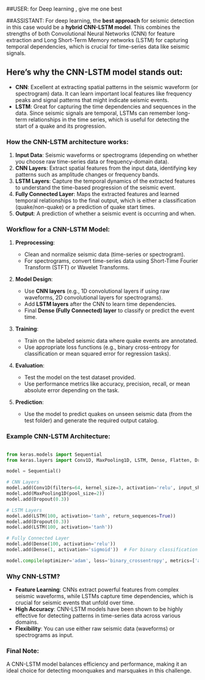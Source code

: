 ##USER:
for Deep learning , give me one best

##ASSISTANT:
For deep learning, the **best approach** for seismic detection in this case would be a **hybrid CNN-LSTM model**. This combines the strengths of both Convolutional Neural Networks (CNN) for feature extraction and Long Short-Term Memory networks (LSTM) for capturing temporal dependencies, which is crucial for time-series data like seismic signals.

Here’s why the **CNN-LSTM** model stands out:
---------------------------------------------

*   **CNN**: Excellent at extracting spatial patterns in the seismic waveform (or spectrogram) data. It can learn important local features like frequency peaks and signal patterns that might indicate seismic events.
*   **LSTM**: Great for capturing the time dependencies and sequences in the data. Since seismic signals are temporal, LSTMs can remember long-term relationships in the time series, which is useful for detecting the start of a quake and its progression.

### How the CNN-LSTM architecture works:

1.  **Input Data**: Seismic waveforms or spectrograms (depending on whether you choose raw time-series data or frequency-domain data).
2.  **CNN Layers**: Extract spatial features from the input data, identifying key patterns such as amplitude changes or frequency bands.
3.  **LSTM Layers**: Capture the temporal dynamics of the extracted features to understand the time-based progression of the seismic event.
4.  **Fully Connected Layer**: Maps the extracted features and learned temporal relationships to the final output, which is either a classification (quake/non-quake) or a prediction of quake start times.
5.  **Output**: A prediction of whether a seismic event is occurring and when.

### Workflow for a CNN-LSTM Model:

1.  **Preprocessing**:
    
    *   Clean and normalize seismic data (time-series or spectrogram).
    *   For spectrograms, convert time-series data using Short-Time Fourier Transform (STFT) or Wavelet Transforms.
2.  **Model Design**:
    
    *   Use **CNN layers** (e.g., 1D convolutional layers if using raw waveforms, 2D convolutional layers for spectrograms).
    *   Add **LSTM layers** after the CNN to learn time dependencies.
    *   Final **Dense (Fully Connected) layer** to classify or predict the event time.
3.  **Training**:
    
    *   Train on the labeled seismic data where quake events are annotated.
    *   Use appropriate loss functions (e.g., binary cross-entropy for classification or mean squared error for regression tasks).
4.  **Evaluation**:
    
    *   Test the model on the test dataset provided.
    *   Use performance metrics like accuracy, precision, recall, or mean absolute error depending on the task.
5.  **Prediction**:
    
    *   Use the model to predict quakes on unseen seismic data (from the test folder) and generate the required output catalog.

### Example CNN-LSTM Architecture:

```python

from keras.models import Sequential
from keras.layers import Conv1D, MaxPooling1D, LSTM, Dense, Flatten, Dropout

model = Sequential()

# CNN Layers
model.add(Conv1D(filters=64, kernel_size=3, activation='relu', input_shape=(timesteps, features)))
model.add(MaxPooling1D(pool_size=2))
model.add(Dropout(0.3))

# LSTM Layers
model.add(LSTM(100, activation='tanh', return_sequences=True))
model.add(Dropout(0.3))
model.add(LSTM(100, activation='tanh'))

# Fully Connected Layer
model.add(Dense(100, activation='relu'))
model.add(Dense(1, activation='sigmoid'))  # For binary classification

model.compile(optimizer='adam', loss='binary_crossentropy', metrics=['accuracy'])
```

### Why CNN-LSTM?

*   **Feature Learning**: CNNs extract powerful features from complex seismic waveforms, while LSTMs capture time dependencies, which is crucial for seismic events that unfold over time.
*   **High Accuracy**: CNN-LSTM models have been shown to be highly effective for detecting patterns in time-series data across various domains.
*   **Flexibility**: You can use either raw seismic data (waveforms) or spectrograms as input.

### Final Note:

A CNN-LSTM model balances efficiency and performance, making it an ideal choice for detecting moonquakes and marsquakes in this challenge.
